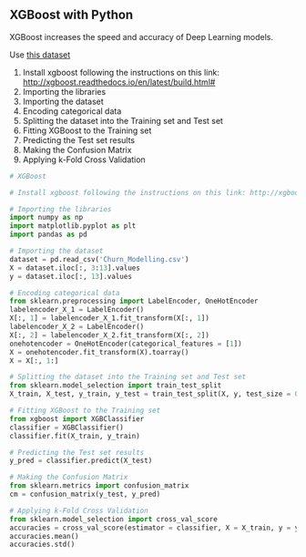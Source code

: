 ## XGBoost with Python

XGBoost increases the speed and accuracy of Deep Learning models.

Use [this dataset](https://github.com/vgorbic1/data-science/blob/master/Machine%20Learning/Sample%20Data/Churn_Modelling.csv)

1. Install xgboost following the instructions on this link: http://xgboost.readthedocs.io/en/latest/build.html#
2. Importing the libraries
3. Importing the dataset
4. Encoding categorical data
5. Splitting the dataset into the Training set and Test set
6. Fitting XGBoost to the Training set
7. Predicting the Test set results
8. Making the Confusion Matrix
9. Applying k-Fold Cross Validation

```python
# XGBoost

# Install xgboost following the instructions on this link: http://xgboost.readthedocs.io/en/latest/build.html#

# Importing the libraries
import numpy as np
import matplotlib.pyplot as plt
import pandas as pd

# Importing the dataset
dataset = pd.read_csv('Churn_Modelling.csv')
X = dataset.iloc[:, 3:13].values
y = dataset.iloc[:, 13].values

# Encoding categorical data
from sklearn.preprocessing import LabelEncoder, OneHotEncoder
labelencoder_X_1 = LabelEncoder()
X[:, 1] = labelencoder_X_1.fit_transform(X[:, 1])
labelencoder_X_2 = LabelEncoder()
X[:, 2] = labelencoder_X_2.fit_transform(X[:, 2])
onehotencoder = OneHotEncoder(categorical_features = [1])
X = onehotencoder.fit_transform(X).toarray()
X = X[:, 1:]

# Splitting the dataset into the Training set and Test set
from sklearn.model_selection import train_test_split
X_train, X_test, y_train, y_test = train_test_split(X, y, test_size = 0.2, random_state = 0)

# Fitting XGBoost to the Training set
from xgboost import XGBClassifier
classifier = XGBClassifier()
classifier.fit(X_train, y_train)

# Predicting the Test set results
y_pred = classifier.predict(X_test)

# Making the Confusion Matrix
from sklearn.metrics import confusion_matrix
cm = confusion_matrix(y_test, y_pred)

# Applying k-Fold Cross Validation
from sklearn.model_selection import cross_val_score
accuracies = cross_val_score(estimator = classifier, X = X_train, y = y_train, cv = 10)
accuracies.mean()
accuracies.std()
```
